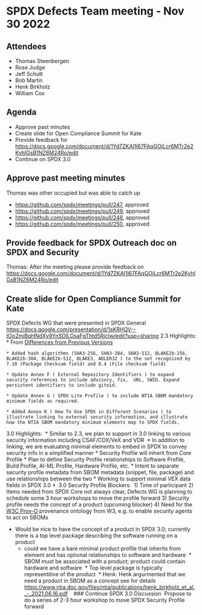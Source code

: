 # SPDX Defects Team meeting - Nov 30 2022

## Attendees
* Thomas Steenbergen
* Rose Judge
* Jeff Schutt
* Bob Martin
* Henk Birkholz
* William Cox

## Agenda
- Approve past minutes
- Create slide for Open Compliance Summit for Kate
- Provide feedback for https://docs.google.com/document/d/1Yd7ZKAl1l67FAqGOjLcr6MTr2e2KyhIGsB1NZ6M24Ro/edit
- Continue on SPDX 3.0

## Approve past meeting minutes
Thomas was other occupied but was able to catch up
- https://github.com/spdx/meetings/pull/247, approved
- https://github.com/spdx/meetings/pull/249,  approved
- https://github.com/spdx/meetings/pull/248,  approved
- https://github.com/spdx/meetings/pull/250,  approved

## Provide feedback for SPDX Outreach doc on SPDX and Security
Thomas: After the meeting please provide feedback on https://docs.google.com/document/d/1Yd7ZKAl1l67FAqGOjLcr6MTr2e2KyhIGsB1NZ6M24Ro/edit

## Create slide for Open Compliance Summit for Kate
SPDX Defects WG that were presented in SPDX General
https://docs.google.com/presentation/d/1sKRHQV--tOo2mjBqHNdXy9YnSDlLOsaFgThtd5RjcIw/edit?usp=sharing
2.3 Highlights:
    * From [Differences from Previous Versions](https://spdx.github.io/spdx-spec/v2.3/diffs-from-previous-editions/)

    * Added hash algorithms (SHA3-256, SHA3-384, SHA3-512, BLAKE2b-256, BLAKE2b-384, BLAKE2b-512, BLAKE3, ADLER32 ) to the set recognized by 7.10 (Package Checksum field) and 8.4 (File checksum field)

    * Update Annex F ( External Repository Identifiers ) to expand security references to include advisory, fix,  URL, SWID. Expand persistent identifiers to include gitoid.

    * Update Annex G ( SPDX Lite Profile ) to include NTIA SBOM mandatory minimum fields as required.

    * Added Annex K ( How To Use SPDX in Different Scenarios ) to illustrate linking to external security information, and illustrate how the NTIA SBOM mandatory minimum elements map to SPDX fields.

3.0 Highlights:
 * Similar to 2.3, we plan to support in 3.0 linking to various security information including CSAF/CDX/VeX and VDR
 * In addition to linking, we are evaluating minimal elements to embed in SPDX to convey security info in a simplified manner
    * Security Profile will inherit from Core Profile
    * Plan to define Security Profile relationships to Software Profile, Build Profile, AI-ML Profile, Hardware Profile, etc.
    * Intent to separate security profile metadata from SBOM metadata (snippet, file, package) and use relationships between the two
    * Working to support minimal VEX data fields in SPDX 3.0
      * 
3.0 Security Profile Blockers: 
    1) Time of participant
    2) Items needed from SPDX Core not always clear, Defects WG is planning to schedule some 3 hour workshops to move the profile  forward
    3) Security profile needs the concept of a product (upcoming blocker)
    4) Need for the [W3C Prov-O](https://www.w3.org/TR/prov-o/) provenance ontology from W3, e.g. to enable security agents to act on SBOMs

* Would be nice to have the concept of a product in SPDX 3.0; currently there is a top level package describing the software running on a product
  * could we have a bare minimal product profile that inherits from element and has optional relationships to software and hardware
 * SBOM must be associated with a product; product could contain hardware and software
 * Top level package is typically representitive of the product
 * Henk:  Henk argurmented that we need a product in SBOM as a concept see for details https://www.ntia.doc.gov/files/ntia/publications/henk_birkholz_et_al._-_2021.06.16.pdf
 
 ### Continue SPDX 3.0 Discussion
 Propose to do a series of 2-3 hour workshop to move SPDX Security Profile forward
